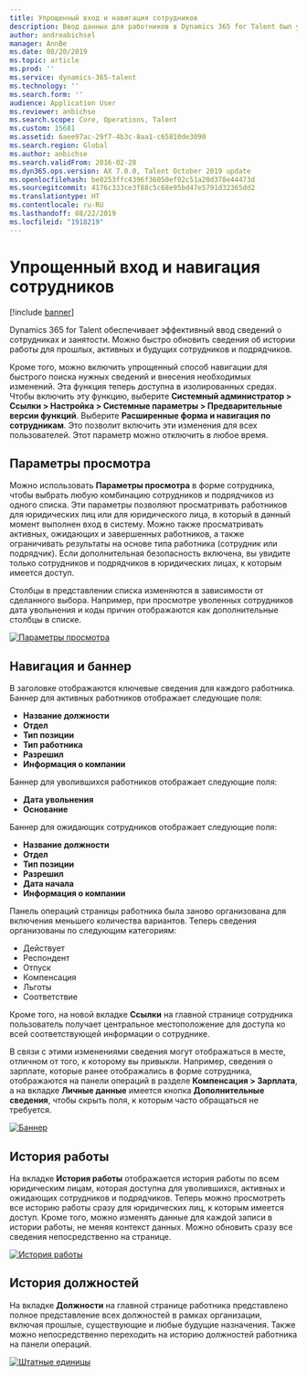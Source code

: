 ```yaml
---
title: Упрощенный вход и навигация сотрудников
description: Ввод данных для работников в Dynamics 365 for Talent был улучшен, что позволяет быстро вводить данные для всех сотрудников, прошлых, активных или будущих. Обновлена упрощенная или консолидированная модель переходов, которая позволяет быстро находить нужные сведения и просматривать и выполнять необходимые обновления.
author: andreabichsel
manager: AnnBe
ms.date: 08/20/2019
ms.topic: article
ms.prod: ''
ms.service: dynamics-365-talent
ms.technology: ''
ms.search.form: ''
audience: Application User
ms.reviewer: anbichse
ms.search.scope: Core, Operations, Talent
ms.custom: 15681
ms.assetid: 6aee97ac-29f7-4b3c-8aa1-c65810de3090
ms.search.region: Global
ms.author: anbichse
ms.search.validFrom: 2016-02-28
ms.dyn365.ops.version: AX 7.0.0, Talent October 2019 update
ms.openlocfilehash: be0253ffc4396f36050ef02c51a20d378e44473d
ms.sourcegitcommit: 4176c333ce3f88c5c68e95bd47e5791d32365dd2
ms.translationtype: HT
ms.contentlocale: ru-RU
ms.lasthandoff: 08/22/2019
ms.locfileid: "1918219"
---
```

# <a name="streamlined-employee-entry-and-navigation"></a>Упрощенный вход и навигация сотрудников

[!include [banner](includes/banner.md)]

Dynamics 365 for Talent обеспечивает эффективный ввод сведений о сотрудниках и занятости. Можно быстро обновить сведения об истории работы для прошлых, активных и будущих сотрудников и подрядчиков.

Кроме того, можно включить упрощенный способ навигации для быстрого поиска нужных сведений и внесения необходимых изменений. Эта функция теперь доступна в изолированных средах. Чтобы включить эту функцию, выберите **Системный администратор > Ссылки > Настройка > Системные параметры > Предварительные версии функций**. Выберите **Расширенные форма и навигация по сотрудникам**. Это позволит включить эти изменения для всех пользователей. Этот параметр можно отключить в любое время.

## <a name="view-options"></a>Параметры просмотра

Можно использовать **Параметры просмотра** в форме сотрудника, чтобы выбрать любую комбинацию сотрудников и подрядчиков из одного списка. Эти параметры позволяют просматривать работников для юридических лиц или для юридического лица, в который в данный момент выполнен вход в систему. Можно также просматривать активных, ожидающих и завершенных работников, а также ограничивать результаты на основе типа работника (сотрудник или подрядчик). Если дополнительная безопасность включена, вы увидите только сотрудников и подрядчиков в юридических лицах, к которым имеется доступ.

Столбцы в представлении списка изменяются в зависимости от сделанного выбора. Например, при просмотре уволенных сотрудников дата увольнения и коды причин отображаются как дополнительные столбцы в списке. 

[![Параметры просмотра](./media/Worker-view-option.png)](./media/worker-view-option.png)

## <a name="navigation-and-banner"></a>Навигация и баннер

В заголовке отображаются ключевые сведения для каждого работника. Баннер для активных работников отображает следующие поля:

- **Название должности**
- **Отдел**
- **Тип позиции**
- **Тип работника**
- **Разрешил**
- **Информация о компании**

Баннер для уволившихся работников отображает следующие поля:

- **Дата увольнения**
- **Основание**

Баннер для ожидающих сотрудников отображает следующие поля:

- **Название должности**
- **Отдел**
- **Тип позиции**
- **Разрешил**
- **Дата начала**
- **Информация о компании**

Панель операций страницы работника была заново организована для включения меньшего количества вариантов. Теперь сведения организованы по следующим категориям: 

- Действует
- Респондент
- Отпуск
- Компенсация
- Льготы
- Соответствие

Кроме того, на новой вкладке **Ссылки** на главной странице сотрудника пользователь получает центральное местоположение для доступа ко всей соответствующей информации о сотруднике.

В связи с этими изменениями сведения могут отображаться в месте, отличном от того, к которому вы привыкли. Например, сведения о зарплате, которые ранее отображались в форме сотрудника, отображаются на панели операций в разделе **Компенсация > Зарплата**, а на вкладке **Личные данные** имеется кнопка **Дополнительные сведения**, чтобы скрыть поля, к которым часто обращаться не требуется.

[![Баннер](./media/Banner.png)](./media/Banner.png)

## <a name="work-history"></a>История работы

На вкладке **История работы** отображается история работы по всем юридическим лицам, которая доступна для уволившихся, активных и ожидающих сотрудников и подрядчиков. Теперь можно просмотреть все историю работы сразу для юридических лиц, к которым имеется доступ. Кроме того, можно изменять данные для каждой записи в истории работы, не меняя контекст данных. Можно обновить сразу все сведения непосредственно на странице. 

[![История работы](./media/Worker-work-history.png)](./media/Worker-work-history.png)

## <a name="position-history"></a>История должностей

На вкладке **Должности** на главной странице работника представлено полное представление всех должностей в рамках организации, включая прошлые, существующие и любые будущие назначения. Также можно непосредственно переходить на историю должностей работника на панели операций.

[![Штатные единицы](./media/Worker-position-history.png)](./media/Worker-position-history.png)

